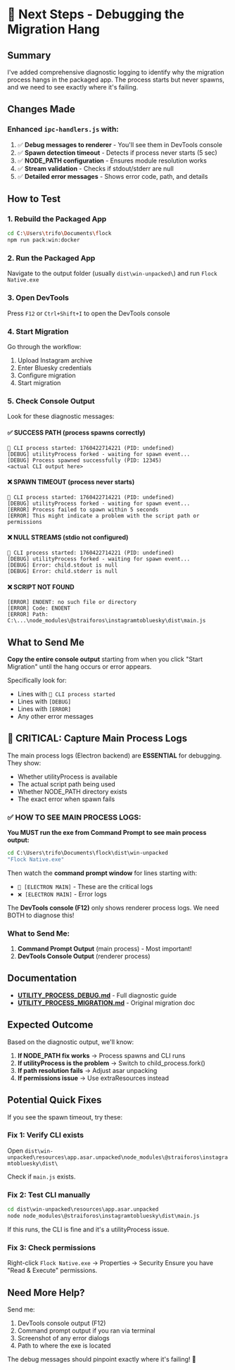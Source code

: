 # 🔧 Next Steps - Debugging the Migration Hang

## Summary

I've added comprehensive diagnostic logging to identify why the migration process hangs in the packaged app. The process starts but never spawns, and we need to see exactly where it's failing.

## Changes Made

### Enhanced `ipc-handlers.js` with:
1. ✅ **Debug messages to renderer** - You'll see them in DevTools console
2. ✅ **Spawn detection timeout** - Detects if process never starts (5 sec)
3. ✅ **NODE_PATH configuration** - Ensures module resolution works
4. ✅ **Stream validation** - Checks if stdout/stderr are null
5. ✅ **Detailed error messages** - Shows error code, path, and details

## How to Test

### 1. Rebuild the Packaged App
```bash
cd C:\Users\trifo\Documents\flock
npm run pack:win:docker
```

### 2. Run the Packaged App
Navigate to the output folder (usually `dist\win-unpacked\`) and run `Flock Native.exe`

### 3. Open DevTools
Press `F12` or `Ctrl+Shift+I` to open the DevTools console

### 4. Start Migration
Go through the workflow:
1. Upload Instagram archive
2. Enter Bluesky credentials  
3. Configure migration
4. Start migration

### 5. Check Console Output

Look for these diagnostic messages:

#### ✅ SUCCESS PATH (process spawns correctly)
```
🦅 CLI process started: 1760422714221 (PID: undefined)
[DEBUG] utilityProcess forked - waiting for spawn event...
[DEBUG] Process spawned successfully (PID: 12345)
<actual CLI output here>
```

#### ❌ SPAWN TIMEOUT (process never starts)
```
🦅 CLI process started: 1760422714221 (PID: undefined)
[DEBUG] utilityProcess forked - waiting for spawn event...
[ERROR] Process failed to spawn within 5 seconds
[ERROR] This might indicate a problem with the script path or permissions
```

#### ❌ NULL STREAMS (stdio not configured)
```
🦅 CLI process started: 1760422714221 (PID: undefined)
[DEBUG] utilityProcess forked - waiting for spawn event...
[DEBUG] Error: child.stdout is null
[DEBUG] Error: child.stderr is null
```

#### ❌ SCRIPT NOT FOUND
```
[ERROR] ENOENT: no such file or directory
[ERROR] Code: ENOENT  
[ERROR] Path: C:\...\node_modules\@straiforos\instagramtobluesky\dist\main.js
```

## What to Send Me

**Copy the entire console output** starting from when you click "Start Migration" until the hang occurs or error appears.

Specifically look for:
- Lines with `🦅 CLI process started`
- Lines with `[DEBUG]`
- Lines with `[ERROR]`
- Any other error messages

## 🚨 CRITICAL: Capture Main Process Logs

The main process logs (Electron backend) are **ESSENTIAL** for debugging. They show:
- Whether utilityProcess is available
- The actual script path being used
- Whether NODE_PATH directory exists
- The exact error when spawn fails

### ✅ HOW TO SEE MAIN PROCESS LOGS:

**You MUST run the exe from Command Prompt to see main process output:**

```cmd
cd C:\Users\trifo\Documents\flock\dist\win-unpacked
"Flock Native.exe"
```

Then watch the **command prompt window** for lines starting with:
- `🚀 [ELECTRON MAIN]` - These are the critical logs
- `❌ [ELECTRON MAIN]` - Error logs

The **DevTools console (F12)** only shows renderer process logs. We need BOTH to diagnose this!

### What to Send Me:

1. **Command Prompt Output** (main process) - Most important!
2. **DevTools Console Output** (renderer process)

## Documentation

- **[UTILITY_PROCESS_DEBUG.md](docs/UTILITY_PROCESS_DEBUG.md)** - Full diagnostic guide
- **[UTILITY_PROCESS_MIGRATION.md](docs/UTILITY_PROCESS_MIGRATION.md)** - Original migration doc

## Expected Outcome

Based on the diagnostic output, we'll know:

1. **If NODE_PATH fix works** → Process spawns and CLI runs
2. **If utilityProcess is the problem** → Switch to child_process.fork()  
3. **If path resolution fails** → Adjust asar unpacking
4. **If permissions issue** → Use extraResources instead

## Potential Quick Fixes

If you see the spawn timeout, try these:

### Fix 1: Verify CLI exists
Open `dist\win-unpacked\resources\app.asar.unpacked\node_modules\@straiforos\instagramtobluesky\dist\`

Check if `main.js` exists.

### Fix 2: Test CLI manually
```cmd
cd dist\win-unpacked\resources\app.asar.unpacked
node node_modules\@straiforos\instagramtobluesky\dist\main.js
```

If this runs, the CLI is fine and it's a utilityProcess issue.

### Fix 3: Check permissions
Right-click `Flock Native.exe` → Properties → Security
Ensure you have "Read & Execute" permissions.

## Need More Help?

Send me:
1. DevTools console output (F12)
2. Command prompt output if you ran via terminal
3. Screenshot of any error dialogs
4. Path to where the exe is located

The debug messages should pinpoint exactly where it's failing! 🎯

